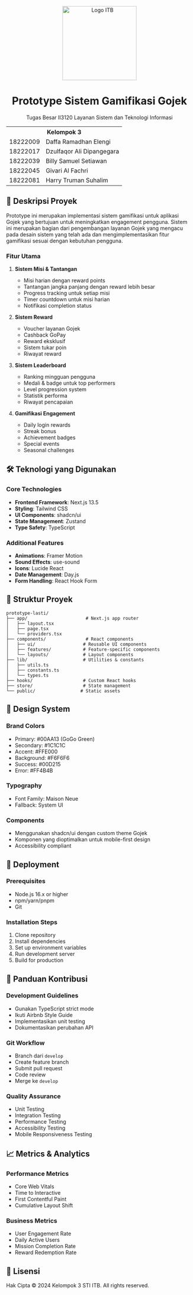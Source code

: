 <div align="center">
  <img src="ITB.png" alt="Logo ITB" width="200"/>
  <h1>Prototype Sistem Gamifikasi Gojek</h1>
  <p>Tugas Besar II3120 Layanan Sistem dan Teknologi Informasi</p>
</div>

<table align="center">
  <tr>
    <th colspan="2">Kelompok 3</th>
  </tr>
  <tr>
    <td>18222009</td>
    <td>Daffa Ramadhan Elengi</td>
  </tr>
  <tr>
    <td>18222017</td>
    <td>Dzulfaqor Ali Dipangegara</td>
  </tr>
  <tr>
    <td>18222039</td>
    <td>Billy Samuel Setiawan</td>
  </tr>
  <tr>
    <td>18222045</td>
    <td>Givari Al Fachri</td>
  </tr>
  <tr>
    <td>18222081</td>
    <td>Harry Truman Suhalim</td>
  </tr>
</table>

## 📝 Deskripsi Proyek

Prototype ini merupakan implementasi sistem gamifikasi untuk aplikasi Gojek yang bertujuan untuk meningkatkan engagement pengguna. Sistem ini merupakan bagian dari pengembangan layanan Gojek yang mengacu pada desain sistem yang telah ada dan mengimplementasikan fitur gamifikasi sesuai dengan kebutuhan pengguna.

### Fitur Utama

1. **Sistem Misi & Tantangan**
   - Misi harian dengan reward points
   - Tantangan jangka panjang dengan reward lebih besar
   - Progress tracking untuk setiap misi
   - Timer countdown untuk misi harian
   - Notifikasi completion status

2. **Sistem Reward**
   - Voucher layanan Gojek
   - Cashback GoPay
   - Reward eksklusif
   - Sistem tukar poin
   - Riwayat reward

3. **Sistem Leaderboard**
   - Ranking mingguan pengguna
   - Medali & badge untuk top performers
   - Level progression system
   - Statistik performa
   - Riwayat pencapaian

4. **Gamifikasi Engagement**
   - Daily login rewards
   - Streak bonus
   - Achievement badges
   - Special events
   - Seasonal challenges

## 🛠️ Teknologi yang Digunakan

### Core Technologies
- **Frontend Framework**: Next.js 13.5
- **Styling**: Tailwind CSS
- **UI Components**: shadcn/ui
- **State Management**: Zustand
- **Type Safety**: TypeScript

### Additional Features
- **Animations**: Framer Motion
- **Sound Effects**: use-sound
- **Icons**: Lucide React
- **Date Management**: Day.js
- **Form Handling**: React Hook Form

## 📁 Struktur Proyek

```
prototype-lasti/
├── app/                      # Next.js app router
│   ├── layout.tsx           
│   ├── page.tsx
│   └── providers.tsx
├── components/               # React components
│   ├── ui/                  # Reusable UI components
│   ├── features/            # Feature-specific components
│   └── layouts/             # Layout components
├── lib/                     # Utilities & constants
│   ├── utils.ts
│   ├── constants.ts
│   └── types.ts
├── hooks/                   # Custom React hooks
├── store/                   # State management
└── public/                 # Static assets
```

## 🎨 Design System

### Brand Colors
- Primary: #00AA13 (GoGo Green)
- Secondary: #1C1C1C
- Accent: #FFE000
- Background: #F6F6F6
- Success: #00D215
- Error: #FF4B4B

### Typography
- Font Family: Maison Neue
- Fallback: System UI

### Components
- Menggunakan shadcn/ui dengan custom theme Gojek
- Komponen yang dioptimalkan untuk mobile-first design
- Accessibility compliant

## 🚀 Deployment

### Prerequisites
- Node.js 16.x or higher
- npm/yarn/pnpm
- Git

### Installation Steps
1. Clone repository
2. Install dependencies
3. Set up environment variables
4. Run development server
5. Build for production

## 🤝 Panduan Kontribusi

### Development Guidelines
- Gunakan TypeScript strict mode
- Ikuti Airbnb Style Guide
- Implementasikan unit testing
- Dokumentasikan perubahan API

### Git Workflow
- Branch dari `develop`
- Create feature branch
- Submit pull request
- Code review
- Merge ke `develop`

### Quality Assurance
- Unit Testing
- Integration Testing
- Performance Testing
- Accessibility Testing
- Mobile Responsiveness Testing

## 📈 Metrics & Analytics

### Performance Metrics
- Core Web Vitals
- Time to Interactive
- First Contentful Paint
- Cumulative Layout Shift

### Business Metrics
- User Engagement Rate
- Daily Active Users
- Mission Completion Rate
- Reward Redemption Rate

## 📄 Lisensi

Hak Cipta © 2024 Kelompok 3 STI ITB. All rights reserved.